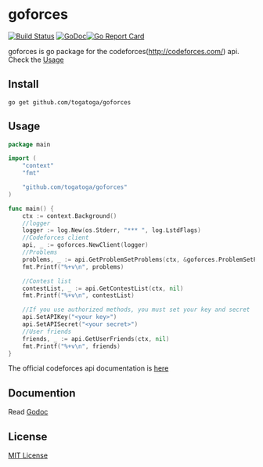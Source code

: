 # goforces

[![Build Status](https://travis-ci.org/togatoga/goforces.svg?branch=master)](https://travis-ci.org/togatoga/goforces) [![GoDoc](https://godoc.org/github.com/togatoga/goforces?status.svg)](https://godoc.org/github.com/togatoga/goforces)[![Go Report Card](https://goreportcard.com/badge/github.com/togatoga/goforces)](https://goreportcard.com/report/github.com/togatoga/goforces)

goforces is go package for the codeforces(<http://codeforces.com/>) api.
Check the [Usage](#usage)

## Install

```
go get github.com/togatoga/goforces
```

## Usage
```go
package main

import (
    "context"
    "fmt"

    "github.com/togatoga/goforces"
)

func main() {
    ctx := context.Background()
    //logger
    logger := log.New(os.Stderr, "*** ", log.LstdFlags)
    //Codeforces client
    api, _ := goforces.NewClient(logger)
    //Problems
    problems, _ := api.GetProblemSetProblems(ctx, &goforces.ProblemSetProblemsOptions{Tags: []string{"dp"}})
    fmt.Printf("%+v\n", problems)

    //Contest list
    contestList, _ := api.GetContestList(ctx, nil)
    fmt.Printf("%+v\n", contestList)

    //If you use authorized methods, you must set your key and secret
    api.SetAPIKey("<your key>")
    api.SetAPISecret("<your secret>")
    //User friends
    friends, _ := api.GetUserFriends(ctx, nil)
    fmt.Printf("%+v\n", friends)
}
```

The official codeforces api documentation is [here](http://codeforces.com/api/help)

## Documention

Read [Godoc](https://godoc.org/github.com/togatoga/goforces)

## License

[MIT License](LICENSE)
